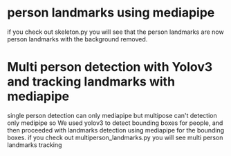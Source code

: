 #  person landmarks using mediapipe
if you check out skeleton.py you will see that the person landmarks are now person landmarks with the background removed.

# Multi person detection with Yolov3 and tracking landmarks with mediapipe
single person detection can only mediapipe but multipose can't detection only medipipe
so We used yolov3 to detect bounding boxes for people, and then proceeded with landmarks detection using mediapipe for the bounding boxes.
if you check out multiperson_landmarks.py you will see multi person landmarks tracking
